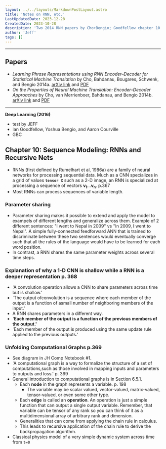 ```yaml
---
layout: ../../layouts/MarkdownPostLayout.astro
title: 'Notes on RNN, etc.'
LastUpdatedDate: 2023-12-28
CreatedDate: 2023-10-28
description: 'Two 2014 RNN papers by Cho+Bengio; Goodfellow chapter 10'
author: 'Jeff'
tags: []
---
```


***
## Papers
* *Learning Phrase Representations using RNN Encoder–Decoder for Statistical Machine Translation* by Cho, Bahdanau, Bougares, Schwenk, and Bengio 2014a. [arXiv link](https://arxiv.org/abs/1406.1078) and [PDF](https://arxiv.org/pdf/1406.1078.pdf)
* *On the Properties of Neural Machine Translation: Encoder–Decoder Approaches* by Cho, van Merrienboer, Bahdanau, and Bengio 2014b. [arXiv link](https://arxiv.org/abs/1409.1259) and [PDF](https://arxiv.org/pdf/1409.1259.pdf)

***

**Deep Learning (2016)** 
* test by JEFF
* Ian Goodfellow, Yoshua Bengio, and Aaron Courville
* GBC
## Chapter 10: Sequence Modeling: RNNs and Recursive Nets
* RNNs (first defined by Rumelhart et al, 1986a) are a family of neural networks for processing sequential data. Much as a CNN specializes in a grid of values **`tensor X`** such as a 2-D image, an RNN is specialized at processing a sequence of vectors **v<sub>1</sub>**...**v<sub>n</sub>**. p.367
* Most RNNs can process sequences of variable length.

### Parameter sharing
* Parameter sharing makes it possible to extend and apply the model to exampels of different lengths and generalize across them. Example of 2 different sentences: "I went to Nepal in 2009" vs "In 2009, I went to Nepal". A simple fully-connected feedforward ANN that is trained to discriminate between these two sentences would eventually converge such that all the rules of the language would have to be learned for each word position.
* In contrast, a RNN shares the same parameter weights across several time steps.

### Explanation of why a 1-D CNN is shallow while a RNN is a deeper representation p. 368
* 'A convolution operation allows a CNN to share parameters across time but is shallow.'
* 'The output ofconvolution is a sequence where each member of the output is a function of asmall number of neighboring members of the input.'
* A RNN shares parameters in a different way.
* **'Each member of the output is a function of the previous members of the output.'**
* 'Each member of the output is produced using the same update rule applied to the previous outputs.'

### Unfolding Computational Graphs p.369
* See diagram in JH Comp Notebook #1.
* 'A computational graph is a way to formalize the structure of a set of computations,such as those involved in mapping inputs and parameters to outputs and loss.' p. 369
* General introduction to computational graphs is in Section 6.5.1. 
	* Each **node** in the graph represents a variable. p. 198
		* The variable may be scalar valued, vector-valued, matrix-valued, tensor-valued, or even some other type.    
	* Each **edge** is called an **operation**. An operation is just a simple function that can output a single output variable. Remember, that variable can be tensor of any rank so you can think of it as a multidimensional array of arbitrary rank and dimension. 
	* Generalities that can come from applying the chain rule in calculus.
	* This leads to recursive application of the chain rule to derive the backpropagation algorithm.
* Classical physics model of a very simple dynamic system across time from `t=0`






